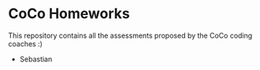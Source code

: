 # CoCo Homeworks

This repository contains all the assessments proposed by the CoCo coding coaches :)

- Sebastian
